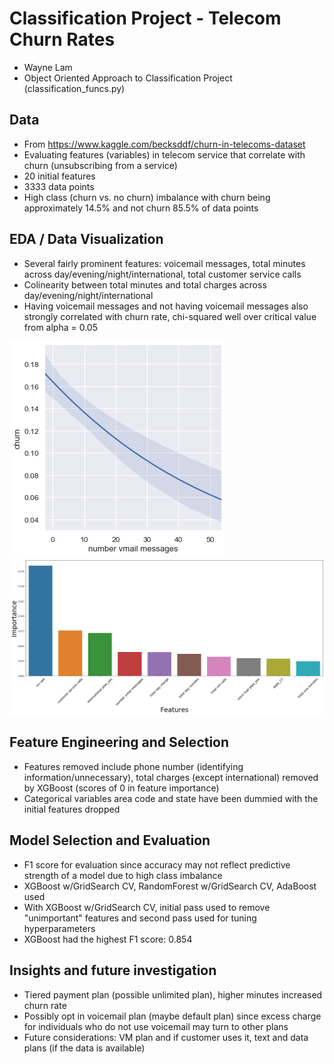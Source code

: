 # Classification Project - Telecom Churn Rates
- Wayne Lam
- Object Oriented Approach to Classification Project (classification_funcs.py)

## Data
- From https://www.kaggle.com/becksddf/churn-in-telecoms-dataset
- Evaluating features (variables) in telecom service that correlate with churn (unsubscribing from a service)
- 20 initial features
- 3333 data points
- High class (churn vs. no churn) imbalance with churn being approximately 14.5% and not churn 85.5% of data points

## EDA / Data Visualization
- Several fairly prominent features: voicemail messages, total minutes across day/evening/night/international, total customer service calls
- Colinearity between total minutes and total charges across day/evening/night/international
- Having voicemail messages and not having voicemail messages also strongly correlated with churn rate, chi-squared well over critical value from alpha = 0.05

![Log Plot](c_v_vm.png)
![Top Features](top_features.png)

## Feature Engineering and Selection
- Features removed include phone number (identifying information/unnecessary), total charges (except international) removed by XGBoost (scores of 0 in feature importance)
- Categorical variables area code and state have been dummied with the initial features dropped

## Model Selection and Evaluation
- F1 score for evaluation since accuracy may not reflect predictive strength of a model due to high class imbalance
- XGBoost w/GridSearch CV, RandomForest w/GridSearch CV, AdaBoost used
- With XGBoost w/GridSearch CV, initial pass used to remove "unimportant" features and second pass used for tuning hyperparameters
- XGBoost had the highest F1 score: 0.854

## Insights and future investigation
- Tiered payment plan (possible unlimited plan), higher minutes increased churn rate
- Possibly opt in voicemail plan (maybe default plan) since excess charge for individuals who do not use voicemail may turn to other plans
- Future considerations: VM plan and if customer uses it, text and data plans (if the data is available)
